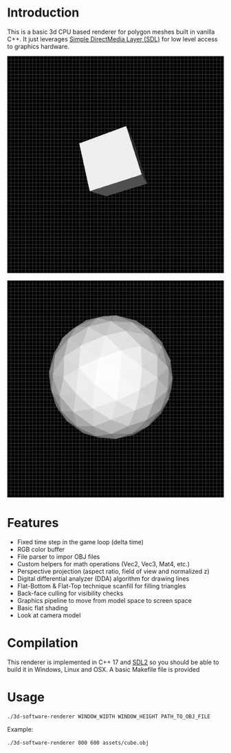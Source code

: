 # Introduction

This is a basic 3d CPU based renderer for polygon meshes built in vanilla C++. It just leverages [Simple DirectMedia Layer (SDL)](https://www.libsdl.org/) for low level access to graphics hardware.

![cube.png](images/cube.png)

![cube.png](images/sphere.png)

# Features

* Fixed time step in the game loop (delta time)
* RGB color buffer
* File parser to impor OBJ files
* Custom helpers for math operations (Vec2, Vec3, Mat4, etc.)
* Perspective projection (aspect ratio, field of view and normalized z)
* Digital differential analyzer (DDA) algorithm for drawing lines
* Flat-Bottom & Flat-Top technique scanfill for filling triangles
* Back-face culling for visibility checks
* Graphics pipeline to move from model space to screen space
* Basic flat shading
* Look at camera model

# Compilation

This renderer is implemented in C++ 17 and [SDL2](https://www.libsdl.org/) so you should be able to build it in Windows, Linux and OSX. A basic Makefile file is provided

# Usage

```
./3d-software-renderer WINDOW_WIDTH WINDOW_HEIGHT PATH_TO_OBJ_FILE
```

Example:

```
./3d-software-renderer 800 600 assets/cube.obj
```
